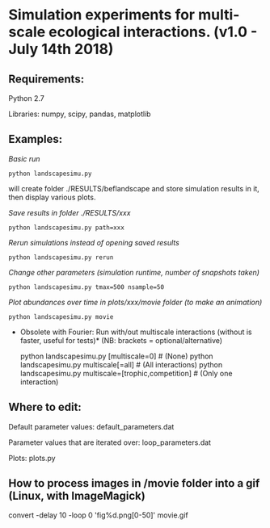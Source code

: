 Simulation experiments for multi-scale ecological interactions. (v1.0 - July 14th 2018)
=======

## Requirements:
 Python 2.7

 Libraries: numpy, scipy, pandas, matplotlib

## Examples:

 *Basic run*

    python landscapesimu.py

 will create folder ./RESULTS/beflandscape and store simulation results in it, then display various plots.

 *Save results in folder ./RESULTS/xxx*

    python landscapesimu.py path=xxx

 *Rerun simulations instead of opening saved results*

    python landscapesimu.py rerun

 *Change other parameters (simulation runtime, number of snapshots taken)*

    python landscapesimu.py tmax=500 nsample=50

 *Plot abundances over time in plots/xxx/movie folder (to make an animation)*

    python landscapesimu.py movie

 * Obsolete with Fourier: Run with/out multiscale interactions (without is faster, useful for tests)*
   (NB: brackets = optional/alternative)

    python landscapesimu.py [multiscale=0]  # (None)
    python landscapesimu.py multiscale[=all]  # (All interactions)
    python landscapesimu.py multiscale=[trophic,competition]  # (Only one interaction)

## Where to edit:

   Default parameter values:  default_parameters.dat

   Parameter values that are iterated over:  loop_parameters.dat

   Plots: plots.py

## How to process images in /movie folder into a gif (Linux, with ImageMagick)

   convert -delay 10 -loop 0 'fig%d.png[0-50]' movie.gif